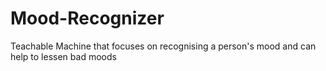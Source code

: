 # Mood-Recognizer
Teachable Machine that focuses on recognising a person's mood and can help to lessen bad moods
